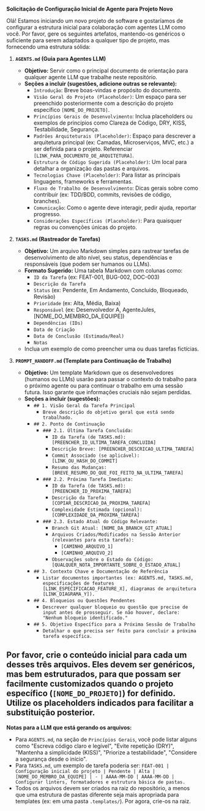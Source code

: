 **Solicitação de Configuração Inicial de Agente para Projeto Novo**

Olá! Estamos iniciando um novo projeto de software e gostaríamos de configurar a estrutura inicial para colaboração com agentes LLM como você. Por favor, gere os seguintes artefatos, mantendo-os genéricos o suficiente para serem adaptados a qualquer tipo de projeto, mas fornecendo uma estrutura sólida:

1.  **`AGENTS.md` (Guia para Agentes LLM)**
    *   **Objetivo:** Servir como o principal documento de orientação para qualquer agente LLM que trabalhe neste repositório.
    *   **Seções a incluir (sugestões, adicione outras se relevante):**
        *   `Introdução`: Breve boas-vindas e propósito do documento.
        *   `Visão Geral do Projeto (Placeholder)`: Um espaço para ser preenchido posteriormente com a descrição do projeto específico `[NOME_DO_PROJETO]`.
        *   `Princípios Gerais de Desenvolvimento`: Inclua placeholders ou exemplos de princípios como Clareza de Código, DRY, KISS, Testabilidade, Segurança.
        *   `Padrões Arquiteturais (Placeholder)`: Espaço para descrever a arquitetura principal (ex: Camadas, Microserviços, MVC, etc.) a ser definida para o projeto. Referenciar `[LINK_PARA_DOCUMENTO_DE_ARQUITETURA]`.
        *   `Estrutura de Código Sugerida (Placeholder)`: Um local para detalhar a organização das pastas e arquivos.
        *   `Tecnologias Chave (Placeholder)`: Para listar as principais linguagens, frameworks e ferramentas.
        *   `Fluxo de Trabalho de Desenvolvimento`: Dicas gerais sobre como contribuir (ex: TDD/BDD, commits, revisões de código, branches).
        *   `Comunicação`: Como o agente deve interagir, pedir ajuda, reportar progresso.
        *   `Considerações Específicas (Placeholder)`: Para quaisquer regras ou convenções únicas do projeto.

2.  **`TASKS.md` (Rastreador de Tarefas)**
    *   **Objetivo:** Um arquivo Markdown simples para rastrear tarefas de desenvolvimento de alto nível, seu status, dependências e responsáveis (que podem ser humanos ou LLMs).
    *   **Formato Sugerido:** Uma tabela Markdown com colunas como:
        *   `ID da Tarefa` (ex: FEAT-001, BUG-002, DOC-003)
        *   `Descrição da Tarefa`
        *   `Status` (ex: Pendente, Em Andamento, Concluído, Bloqueado, Revisão)
        *   `Prioridade` (ex: Alta, Média, Baixa)
        *   `Responsável` (ex: Desenvolvedor A, AgenteJules, [NOME_DO_MEMBRO_DA_EQUIPE])
        *   `Dependências (IDs)`
        *   `Data de Criação`
        *   `Data de Conclusão (Estimada/Real)`
        *   `Notas`
    *   Inclua um exemplo de como preencher uma ou duas tarefas fictícias.

3.  **`PROMPT_HANDOFF.md` (Template para Continuação de Trabalho)**
    *   **Objetivo:** Um template Markdown que os desenvolvedores (humanos ou LLMs) usarão para passar o contexto do trabalho para o próximo agente ou para continuar o trabalho em uma sessão futura. Isso garante que informações cruciais não sejam perdidas.
    *   **Seções a incluir (sugestões):**
        *   `## 1. Visão Geral da Tarefa Principal`
            *   `Breve descrição do objetivo geral que está sendo trabalhado.`
        *   `## 2. Ponto de Continuação`
            *   `### 2.1. Última Tarefa Concluída:`
                *   `ID da Tarefa (de TASKS.md): [PREENCHER_ID_ULTIMA_TAREFA_CONCLUIDA]`
                *   `Descrição Breve: [PREENCHER_DESCRICAO_ULTIMA_TAREFA]`
                *   `Commit Associado (se aplicável): [LINK_OU_HASH_DO_COMMIT]`
                *   `Resumo das Mudanças: [BREVE_RESUMO_DO_QUE_FOI_FEITO_NA_ULTIMA_TAREFA]`
            *   `### 2.2. Próxima Tarefa Imediata:`
                *   `ID da Tarefa (de TASKS.md): [PREENCHER_ID_PROXIMA_TAREFA]`
                *   `Descrição da Tarefa: [COPIAR_DESCRICAO_DA_PROXIMA_TAREFA]`
                *   `Complexidade Estimada (opcional): [COMPLEXIDADE_DA_PROXIMA_TAREFA]`
            *   `### 2.3. Estado Atual do Código Relevante:`
                *   `Branch Git Atual: [NOME_DA_BRANCH_GIT_ATUAL]`
                *   `Arquivos Criados/Modificados na Sessão Anterior (relevantes para esta tarefa):`
                    *   `[CAMINHO_ARQUIVO_1]`
                    *   `[CAMINHO_ARQUIVO_2]`
                *   `Observações sobre o Estado do Código: [QUALQUER_NOTA_IMPORTANTE_SOBRE_O_ESTADO_ATUAL]`
        *   `## 3. Contexto Chave e Documentação de Referência`
            *   `Listar documentos importantes (ex: AGENTS.md, TASKS.md, especificações de features [LINK_ESPECIFICACAO_FEATURE_X], diagramas de arquitetura [LINK_DIAGRAMA_Y]).`
        *   `## 4. Bloqueios ou Questões Pendentes`
            *   `Descrever qualquer bloqueio ou questão que precise de input antes de prosseguir. Se não houver, declare: "Nenhum bloqueio identificado."`
        *   `## 5. Objetivo Específico para a Próxima Sessão de Trabalho`
            *   `Detalhar o que precisa ser feito para concluir a próxima tarefa específica.`

Por favor, crie o conteúdo inicial para cada um desses três arquivos. Eles devem ser genéricos, mas bem estruturados, para que possam ser facilmente customizados quando o projeto específico (`[NOME_DO_PROJETO]`) for definido. Utilize os placeholders indicados para facilitar a substituição posterior.
---
**Notas para a LLM que está gerando os arquivos:**
*   Para `AGENTS.md`, na seção de `Princípios Gerais`, você pode listar alguns como "Escreva código claro e legível", "Evite repetição (DRY)", "Mantenha a simplicidade (KISS)", "Priorize a testabilidade", "Considere a segurança desde o início".
*   Para `TASKS.md`, um exemplo de tarefa poderia ser: `FEAT-001 | Configuração inicial do projeto | Pendente | Alta | [NOME_DO_MEMBRO_DA_EQUIPE] | - | AAAA-MM-DD | AAAA-MM-DD | Configurar linters, formatadores e estrutura básica de pastas.`
*   Todos os arquivos devem ser criados na raiz do repositório, a menos que uma estrutura de pastas diferente seja mais apropriada para templates (ex: em uma pasta `.templates/`). Por agora, crie-os na raiz.
